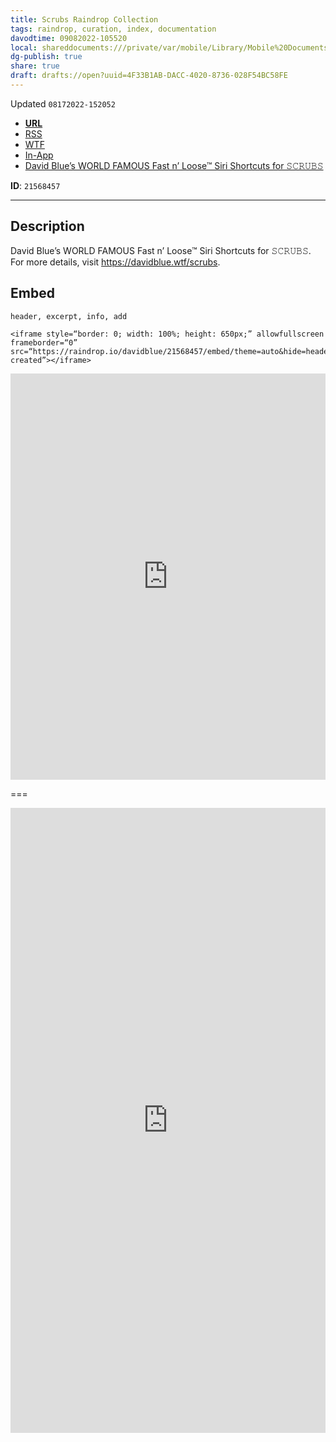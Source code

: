 ```yaml
---
title: Scrubs Raindrop Collection
tags: raindrop, curation, index, documentation
davodtime: 09082022-105520
local: shareddocuments:///private/var/mobile/Library/Mobile%20Documents/iCloud~md~obsidian/Documents/OBSHIDDIAN/drafts/4F33B1AB-DACC-4020-8736-028F54BC58FE.md
dg-publish: true
share: true
draft: drafts://open?uuid=4F33B1AB-DACC-4020-8736-028F54BC58FE
---
```

Updated `08172022-152052`

- [**URL**](https://raindrop.io/davidblue/scrubs-21568457)
- [RSS](https://raindrop.io/collection/21568457/feed)
- [WTF](https://davidblue.wtf/drafts/4F33B1AB-DACC-4020-8736-028F54BC58FE.html)
- [In-App](https://app.raindrop.io/my/21568457)
- [David Blue’s WORLD FAMOUS Fast n’ Loose™ Siri Shortcuts for 𝚂𝙲𝚁𝚄𝙱𝚂](drafts://open?uuid=68F049EC-59AF-4A49-885F-698BB9653400)

**ID**: `21568457`

---

## Description

David Blue’s WORLD FAMOUS Fast n’ Loose™ Siri Shortcuts for 𝚂𝙲𝚁𝚄𝙱𝚂. For more details, visit https://davidblue.wtf/scrubs.

## Embed

`header, excerpt, info, add`

```
<iframe style=“border: 0; width: 100%; height: 650px;” allowfullscreen frameborder=“0” src=“https://raindrop.io/davidblue/21568457/embed/theme=auto&hide=header%2C+excerpt%2C+info%2C+add&sort=-created”></iframe>
```

<iframe style="border: 0; width: 100%; height: 650px;" allowfullscreen frameborder="0" src="https://raindrop.io/davidblue/scrubs-21568457/embed/sort=-created&hide=header%2C+excerpt%2C+info%2C+add"></iframe>

===

<iframe style="border: 0; width: 100%; height: 1000px;" allowfullscreen frameborder="0" src="https://raindrop.io/davidblue/embed/me/theme=auto"></iframe>